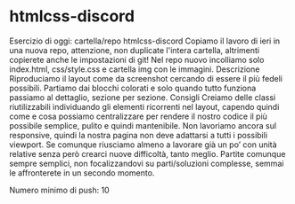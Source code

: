 # htmlcss-discord
Esercizio di oggi: cartella/repo htmlcss-discord
Copiamo il lavoro di ieri in una nuova repo, attenzione, non duplicate l'intera cartella, altrimenti copierete anche le impostazioni di git! Nel repo nuovo incolliamo solo index.html, css/style.css e cartella img con le immagini.
Descrizione
Riproduciamo il layout come da screenshot cercando di essere il più fedeli possibili. Partiamo dai blocchi colorati e solo quando tutto funziona passiamo al dettaglio, sezione per sezione.
Consigli
Creiamo delle classi riutilizzabili individuando gli elementi ricorrenti nel layout, capendo quindi come e cosa possiamo centralizzare per rendere il nostro codice il più possibile semplice, pulito e quindi mantenibile. Non lavoriamo ancora sul responsive, quindi la nostra pagina non deve adattarsi a tutti i possibili viewport. Se comunque riusciamo almeno a lavorare già un po’ con unità relative senza però crearci nuove difficoltà, tanto meglio. Partite comunque sempre semplici, non focalizzandovi su parti/soluzioni complesse, semmai le affronterete in un secondo momento.

Numero minimo di push: 10
